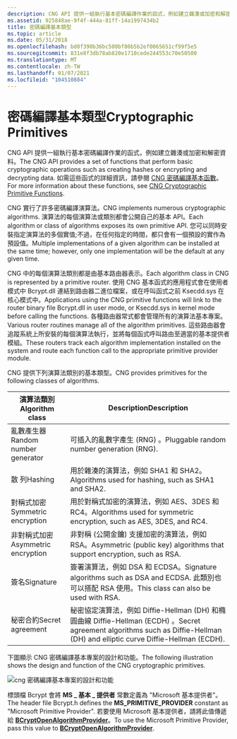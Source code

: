 ```yaml
---
description: CNG API 提供一組執行基本密碼編譯作業的函式，例如建立雜湊或加密和解密資料。 如需這些函式的詳細資訊，請參閱 CNG 密碼編譯基本函數。
ms.assetid: 925848ae-9f4f-444a-81ff-14a1997434b2
title: 密碼編譯基本類型
ms.topic: article
ms.date: 05/31/2018
ms.openlocfilehash: bd0f390b36bc500bf80b5b2ef0065651cf99f5e5
ms.sourcegitcommit: 831e8f3db78ab820e1710cede244553c70e50500
ms.translationtype: MT
ms.contentlocale: zh-TW
ms.lasthandoff: 01/07/2021
ms.locfileid: "104510884"
---
```

# <a name="cryptographic-primitives"></a><span data-ttu-id="3a059-104">密碼編譯基本類型</span><span class="sxs-lookup"><span data-stu-id="3a059-104">Cryptographic Primitives</span></span>

<span data-ttu-id="3a059-105">CNG API 提供一組執行基本密碼編譯作業的函式，例如建立雜湊或加密和解密資料。</span><span class="sxs-lookup"><span data-stu-id="3a059-105">The CNG API provides a set of functions that perform basic cryptographic operations such as creating hashes or encrypting and decrypting data.</span></span> <span data-ttu-id="3a059-106">如需這些函式的詳細資訊，請參閱 [CNG 密碼編譯基本函數](cng-cryptographic-primitive-functions.md)。</span><span class="sxs-lookup"><span data-stu-id="3a059-106">For more information about these functions, see [CNG Cryptographic Primitive Functions](cng-cryptographic-primitive-functions.md).</span></span>

<span data-ttu-id="3a059-107">CNG 實行了許多密碼編譯演算法。</span><span class="sxs-lookup"><span data-stu-id="3a059-107">CNG implements numerous cryptographic algorithms.</span></span> <span data-ttu-id="3a059-108">演算法的每個演算法或類別都會公開自己的基本 API。</span><span class="sxs-lookup"><span data-stu-id="3a059-108">Each algorithm or class of algorithms exposes its own primitive API.</span></span> <span data-ttu-id="3a059-109">您可以同時安裝指定演算法的多個實值;不過，在任何指定的時間，都只會有一個預設的實作為預設值。</span><span class="sxs-lookup"><span data-stu-id="3a059-109">Multiple implementations of a given algorithm can be installed at the same time; however, only one implementation will be the default at any given time.</span></span>

<span data-ttu-id="3a059-110">CNG 中的每個演算法類別都是由基本路由器表示。</span><span class="sxs-lookup"><span data-stu-id="3a059-110">Each algorithm class in CNG is represented by a primitive router.</span></span> <span data-ttu-id="3a059-111">使用 CNG 基本函式的應用程式會在使用者模式中 Bcrypt.dll 連結到路由器二進位檔案，或在呼叫函式之前 Ksecdd.sys 在核心模式中。</span><span class="sxs-lookup"><span data-stu-id="3a059-111">Applications using the CNG primitive functions will link to the router binary file Bcrypt.dll in user mode, or Ksecdd.sys in kernel mode before calling the functions.</span></span> <span data-ttu-id="3a059-112">各種路由器常式都會管理所有的演算法基本專案。</span><span class="sxs-lookup"><span data-stu-id="3a059-112">Various router routines manage all of the algorithm primitives.</span></span> <span data-ttu-id="3a059-113">這些路由器會追蹤系統上所安裝的每個演算法執行，並將每個函式呼叫路由至適當的基本提供者模組。</span><span class="sxs-lookup"><span data-stu-id="3a059-113">These routers track each algorithm implementation installed on the system and route each function call to the appropriate primitive provider module.</span></span>

<span data-ttu-id="3a059-114">CNG 提供下列演算法類別的基本類型。</span><span class="sxs-lookup"><span data-stu-id="3a059-114">CNG provides primitives for the following classes of algorithms.</span></span>



| <span data-ttu-id="3a059-115">演算法類別</span><span class="sxs-lookup"><span data-stu-id="3a059-115">Algorithm class</span></span>                                                                                                                                                  | <span data-ttu-id="3a059-116">Description</span><span class="sxs-lookup"><span data-stu-id="3a059-116">Description</span></span>                                                                                                  |
|------------------------------------------------------------------------------------------------------------------------------------------------------------------|--------------------------------------------------------------------------------------------------------------|
| <span data-ttu-id="3a059-117"><span id="Random_number_generator"></span><span id="random_number_generator"></span><span id="RANDOM_NUMBER_GENERATOR"></span>亂數產生器</span><span class="sxs-lookup"><span data-stu-id="3a059-117"><span id="Random_number_generator"></span><span id="random_number_generator"></span><span id="RANDOM_NUMBER_GENERATOR"></span>Random number generator</span></span><br/> | <span data-ttu-id="3a059-118">可插入的亂數字產生 (RNG) 。</span><span class="sxs-lookup"><span data-stu-id="3a059-118">Pluggable random number generation (RNG).</span></span><br/>                                                         |
| <span data-ttu-id="3a059-119"><span id="Hashing"></span><span id="hashing"></span><span id="HASHING"></span>散 列</span><span class="sxs-lookup"><span data-stu-id="3a059-119"><span id="Hashing"></span><span id="hashing"></span><span id="HASHING"></span>Hashing</span></span><br/>                                                                 | <span data-ttu-id="3a059-120">用於雜湊的演算法，例如 SHA1 和 SHA2。</span><span class="sxs-lookup"><span data-stu-id="3a059-120">Algorithms used for hashing, such as SHA1 and SHA2.</span></span><br/>                                               |
| <span data-ttu-id="3a059-121"><span id="Symmetric_encryption"></span><span id="symmetric_encryption"></span><span id="SYMMETRIC_ENCRYPTION"></span>對稱式加密</span><span class="sxs-lookup"><span data-stu-id="3a059-121"><span id="Symmetric_encryption"></span><span id="symmetric_encryption"></span><span id="SYMMETRIC_ENCRYPTION"></span>Symmetric encryption</span></span><br/>             | <span data-ttu-id="3a059-122">用於對稱式加密的演算法，例如 AES、3DES 和 RC4。</span><span class="sxs-lookup"><span data-stu-id="3a059-122">Algorithms used for symmetric encryption, such as AES, 3DES, and RC4.</span></span><br/>                             |
| <span data-ttu-id="3a059-123"><span id="Asymmetric_encryption"></span><span id="asymmetric_encryption"></span><span id="ASYMMETRIC_ENCRYPTION"></span>非對稱式加密</span><span class="sxs-lookup"><span data-stu-id="3a059-123"><span id="Asymmetric_encryption"></span><span id="asymmetric_encryption"></span><span id="ASYMMETRIC_ENCRYPTION"></span>Asymmetric encryption</span></span><br/>         | <span data-ttu-id="3a059-124">非對稱 (公開金鑰) 支援加密的演算法，例如 RSA。</span><span class="sxs-lookup"><span data-stu-id="3a059-124">Asymmetric (public key) algorithms that support encryption, such as RSA.</span></span><br/>                          |
| <span data-ttu-id="3a059-125"><span id="Signature"></span><span id="signature"></span><span id="SIGNATURE"></span>簽名</span><span class="sxs-lookup"><span data-stu-id="3a059-125"><span id="Signature"></span><span id="signature"></span><span id="SIGNATURE"></span>Signature</span></span><br/>                                                         | <span data-ttu-id="3a059-126">簽署演算法，例如 DSA 和 ECDSA。</span><span class="sxs-lookup"><span data-stu-id="3a059-126">Signature algorithms such as DSA and ECDSA.</span></span> <span data-ttu-id="3a059-127">此類別也可以搭配 RSA 使用。</span><span class="sxs-lookup"><span data-stu-id="3a059-127">This class can also be used with RSA.</span></span><br/>                 |
| <span data-ttu-id="3a059-128"><span id="Secret_agreement"></span><span id="secret_agreement"></span><span id="SECRET_AGREEMENT"></span>秘密合約</span><span class="sxs-lookup"><span data-stu-id="3a059-128"><span id="Secret_agreement"></span><span id="secret_agreement"></span><span id="SECRET_AGREEMENT"></span>Secret agreement</span></span><br/>                             | <span data-ttu-id="3a059-129">秘密協定演算法，例如 Diffie-Hellman (DH) 和橢圓曲線 Diffie-Hellman (ECDH) 。</span><span class="sxs-lookup"><span data-stu-id="3a059-129">Secret agreement algorithms such as Diffie-Hellman (DH) and elliptic curve Diffie-Hellman (ECDH).</span></span><br/> |



 

<span data-ttu-id="3a059-130">下圖顯示 CNG 密碼編譯基本專案的設計和功能。</span><span class="sxs-lookup"><span data-stu-id="3a059-130">The following illustration shows the design and function of the CNG cryptographic primitives.</span></span>

![cng 密碼編譯基本專案的設計和功能](images/ssdk-cng1c.png)

<span data-ttu-id="3a059-132">標頭檔 Bcrypt 會將 **MS \_ 基本 \_ 提供者** 常數定義為 "Microsoft 基本提供者"。</span><span class="sxs-lookup"><span data-stu-id="3a059-132">The header file Bcrypt.h defines the **MS\_PRIMITIVE\_PROVIDER** constant as "Microsoft Primitive Provider".</span></span> <span data-ttu-id="3a059-133">若要使用 Microsoft 基本提供者，請將此值傳遞給 [**BCryptOpenAlgorithmProvider**](/windows/desktop/api/Bcrypt/nf-bcrypt-bcryptopenalgorithmprovider)。</span><span class="sxs-lookup"><span data-stu-id="3a059-133">To use the Microsoft Primitive Provider, pass this value to [**BCryptOpenAlgorithmProvider**](/windows/desktop/api/Bcrypt/nf-bcrypt-bcryptopenalgorithmprovider).</span></span>

 

 




